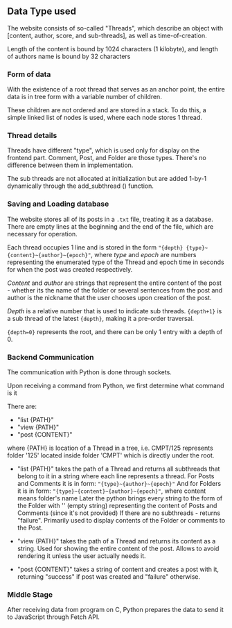 
## Data Type used

The website consists of so-called "Threads", which describe an object with [content, author, score, and sub-threads], as well as time-of-creation. 

Length of the content is bound by 1024 characters (1 kilobyte), and length of authors name is bound by 32 characters

### Form of data

With the existence of a root thread that serves as an anchor point, the entire data is in tree form with a variable number of children. 

These children are not ordered and are stored in a stack. To do this, a simple linked list of nodes is used, where each node stores 1 thread.

### Thread details

Threads have different "type", which is used only for display on the frontend part. Comment, Post, and Folder are those types. There's no difference between them in implementation.

The sub threads are not allocated at initialization but are added 1-by-1 dynamically through the add_subthread () function.

### Saving and Loading database

The website stores all of its posts in a `.txt` file, treating it as a database. There are empty lines at the beginning and the end of the file, which are necessary for operation.

Each thread occupies 1 line and is stored in the form
 `"{depth} {type}~{content}~{author}~{epoch}"`, 
where *type* and *epoch* are numbers representing the enumerated type of the Thread and epoch time in seconds for when the post was created respectively.

*Content* and *author* are strings that represent the entire content of the post - whether its the name of the folder or several sentences from the post and author is the nickname that the user chooses upon creation of the post.

*Depth* is a relative number that is used to indicate sub threads. `{depth+1}` is a sub thread of the latest `{depth}`, making it a pre-order traversal.

`{depth=0}` represents the root, and there can be only 1 entry with a depth of 0.


### Backend Communication

The communication with Python is done through sockets.

Upon receiving a command from Python, we first determine what command is it

There are: 
 - "list {PATH}"
 - "view {PATH}"
 - "post {CONTENT}"

where {PATH} is location of a Thread in a tree, i.e. CMPT/125 represents folder '125' located inside folder 'CMPT' which is directly under the root.

 - "list {PATH}" takes the path of a Thread and returns all subthreads that belong to it in a string where each line represents a thread.
For Posts and Comments it is in form: `"{type}~{author}~{epoch}"`
And for Folders it is in form: `"{type}~{content}~{author}~{epoch}"`, where content means folder's name
Later the python brings every string to the form of the Folder with '' (empty string) representing the content of Posts and Comments (since it's not provided)
If there are no subthreads - returns "failure".
Primarily used to display contents of the Folder or comments to the Post.

 - "view {PATH}" takes the path of a Thread and returns its content as a string.
Used for showing the entire content of the post. Allows to avoid rendering it unless the user actually needs it.

 - "post {CONTENT}" takes a string of content and creates a post with it, returning "success" if post was created and "failure" otherwise.

### Middle Stage
After receiving data from program on C, Python prepares the data to send it to JavaScript through Fetch API. 


